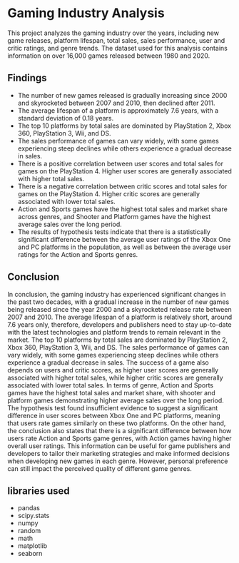 # Gaming Industry Analysis

This project analyzes the gaming industry over the years, including new game releases, platform lifespan, total sales, sales performance, user and critic ratings, and genre trends. The dataset used for this analysis contains information on over 16,000 games released between 1980 and 2020.

## Findings

- The number of new games released is gradually increasing since 2000 and skyrocketed between 2007 and 2010, then declined after 2011.
- The average lifespan of a platform is approximately 7.6 years, with a standard deviation of 0.18 years.
- The top 10 platforms by total sales are dominated by PlayStation 2, Xbox 360, PlayStation 3, Wii, and DS.
- The sales performance of games can vary widely, with some games experiencing steep declines while others experience a gradual decrease in sales.
- There is a positive correlation between user scores and total sales for games on the PlayStation 4. Higher user scores are generally associated with higher total sales.
- There is a negative correlation between critic scores and total sales for games on the PlayStation 4. Higher critic scores are generally associated with lower total sales.
- Action and Sports games have the highest total sales and market share across genres, and Shooter and Platform games have the highest average sales over the long period.
- The results of hypothesis tests indicate that there is a statistically significant difference between the average user ratings of the Xbox One and PC platforms in the population, as well as between the average user ratings for the Action and Sports genres.

## Conclusion

In conclusion, the gaming industry has experienced significant changes in the past two decades, with a gradual increase in the number of new games being released since the year 2000 and a skyrocketed release rate between 2007 and 2010. The average lifespan of a platform is relatively short, around 7.6 years only, therefore, developers and publishers need to stay up-to-date with the latest technologies and platform trends to remain relevant in the market. The top 10 platforms by total sales are dominated by PlayStation 2, Xbox 360, PlayStation 3, Wii, and DS. The sales performance of games can vary widely, with some games experiencing steep declines while others experience a gradual decrease in sales. The success of a game also depends on users and critic scores, as higher user scores are generally associated with higher total sales, while higher critic scores are generally associated with lower total sales. In terms of genre, Action and Sports games have the highest total sales and market share, with shooter and platform games demonstrating higher average sales over the long period.
The hypothesis test found insufficient evidence to suggest a significant difference in user scores between Xbox One and PC platforms, meaning that users rate games similarly on these two platforms. On the other hand, the conclusion also states that there is a significant difference between how users rate Action and Sports game genres, with Action games having higher overall user ratings. This information can be useful for game publishers and developers to tailor their marketing strategies and make informed decisions when developing new games in each genre. However, personal preference can still impact the perceived quality of different game genres.



## libraries used 

- pandas
- scipy.stats
- numpy 
- random
- math
- matplotlib
- seaborn